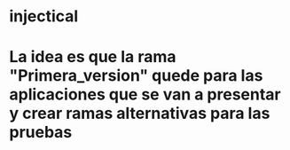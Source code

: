 # injectical
 
# La idea es que la rama "Primera_version" quede para las aplicaciones que se van a presentar y crear ramas alternativas para las pruebas
